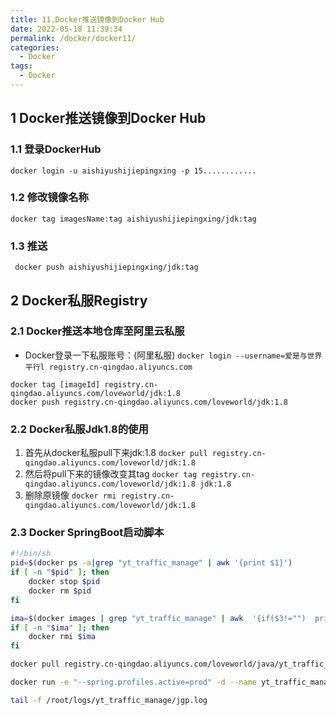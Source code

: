```yaml
---
title: 11.Docker推送镜像到Docker Hub
date: 2022-05-18 11:39:34
permalink: /docker/docker11/
categories:
  - Docker
tags:
  - Docker
---
```


## 1 Docker推送镜像到Docker Hub

### 1.1 登录DockerHub

`docker login -u aishiyushijiepingxing -p 15............`

### 1.2 修改镜像名称
` docker tag imagesName:tag aishiyushijiepingxing/jdk:tag `

### 1.3 推送
` docker push aishiyushijiepingxing/jdk:tag`

## 2 Docker私服Registry

### 2.1 Docker推送本地仓库至阿里云私服

 - Docker登录一下私服账号：(阿里私服)
   `docker login --username=爱是与世界平行l registry.cn-qingdao.aliyuncs.com`

```shell
docker tag [imageId] registry.cn-qingdao.aliyuncs.com/loveworld/jdk:1.8
docker push registry.cn-qingdao.aliyuncs.com/loveworld/jdk:1.8
```

### 2.2 Docker私服Jdk1.8的使用

  1. 首先从docker私服pull下来jdk:1.8
     `docker pull registry.cn-qingdao.aliyuncs.com/loveworld/jdk:1.8`
  2. 然后将pull下来的镜像改变其tag
     `docker tag registry.cn-qingdao.aliyuncs.com/loveworld/jdk:1.8 jdk:1.8`
  3. 删除原镜像
     `docker rmi registry.cn-qingdao.aliyuncs.com/loveworld/jdk:1.8`

### 2.3 Docker SpringBoot启动脚本

```bash
#!/bin/sh
pid=$(docker ps -a|grep "yt_traffic_manage" | awk '{print $1}')
if [ -n "$pid" ]; then
	docker stop $pid
    docker rm $pid
fi

ima=$(docker images | grep "yt_traffic_manage" | awk  '{if($3!="")  print  $3}')
if [ -n "$ima" ]; then 
    docker rmi $ima 
fi

docker pull registry.cn-qingdao.aliyuncs.com/loveworld/java/yt_traffic_manage:0.1

docker run -e "--spring.profiles.active=prod" -d --name yt_traffic_manage --net=host -v /root/logs/yt_traffic_manage:/opt/logs registry.cn-qingdao.aliyuncs.com/loveworld/java/yt_traffic_manage:0.1

tail -f /root/logs/yt_traffic_manage/jgp.log
```

